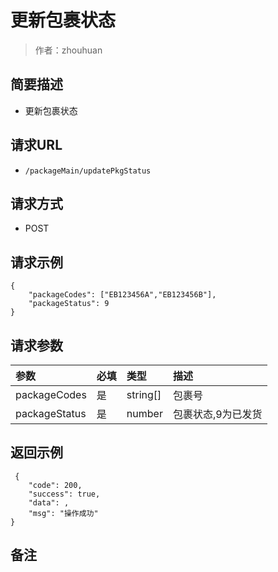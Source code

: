 # 更新包裹状态

> 作者：zhouhuan

## 简要描述

- 更新包裹状态

## 请求URL
- `/packageMain/updatePkgStatus `
  
## 请求方式
- POST 

## 请求示例

```
{
    "packageCodes": ["EB123456A","EB123456B"],
    "packageStatus": 9
}
```

## 请求参数

|参数|必填|类型|描述|
|:-------|:-------|:-------|:-------|
| packageCodes| 是 |string[]  | 包裹号 |
| packageStatus| 是 | number| 包裹状态,9为已发货 |


## 返回示例 

``` 
 {
    "code": 200,
    "success": true,
    "data": ,
    "msg": "操作成功"
}
```


## 备注